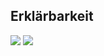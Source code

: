 ## Erklärbarkeit
![](https://asset.cml.dev/5d17723e5842df3785a3275c6983df6aa8ec7003?cml=png)
![](https://asset.cml.dev/6a7e4ed71bd470c1e81c40755121cdd583fdf2f4?cml=png)

